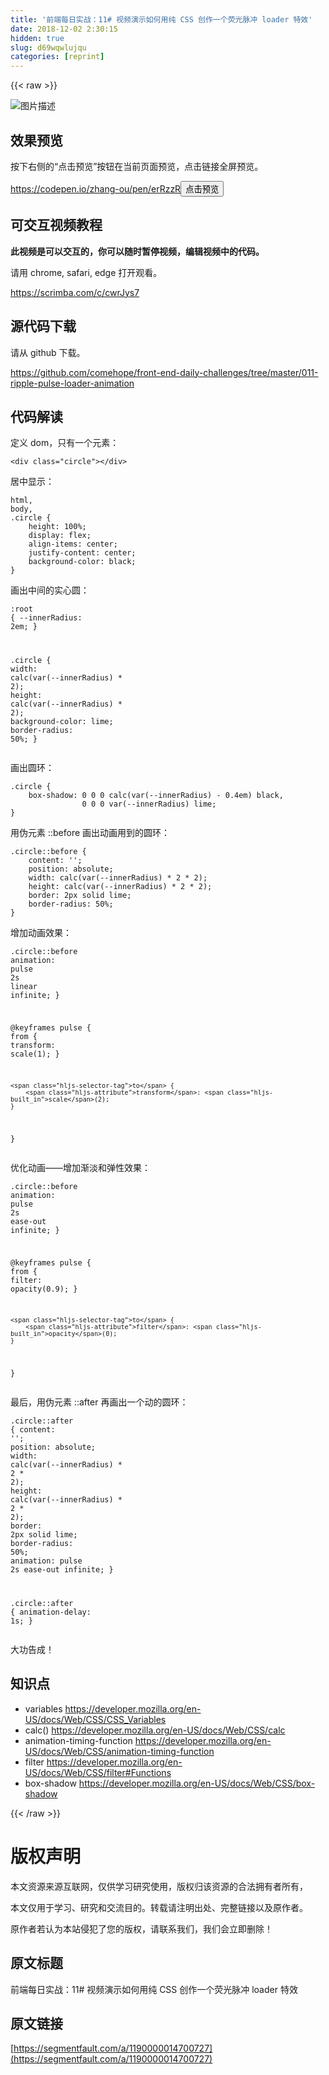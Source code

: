 ```yaml
---
title: '前端每日实战：11# 视频演示如何用纯 CSS 创作一个荧光脉冲 loader 特效' 
date: 2018-12-02 2:30:15
hidden: true
slug: d69wqwlujqu
categories: [reprint]
---
```


{{< raw >}}

                    
<p><span class="img-wrap"><img data-src="/img/bVbb1VP?w=500&amp;h=500" src="https://static.alili.tech/img/bVbb1VP?w=500&amp;h=500" alt="图片描述" title="图片描述" style="cursor: pointer; display: inline;"></span></p>
<h2 id="articleHeader0">效果预览</h2>
<p>按下右侧的“点击预览”按钮在当前页面预览，点击链接全屏预览。</p>
<p><a href="https://codepen.io/zhang-ou/pen/erRzzR" rel="nofollow noreferrer" target="_blank">https://codepen.io/zhang-ou/pen/erRzzR</a><button class="btn btn-xs btn-default ml10 preview" data-url="zhang-ou/pen/erRzzR" data-typeid="3">点击预览</button></p>
<h2 id="articleHeader1">可交互视频教程</h2>
<p><strong>此视频是可以交互的，你可以随时暂停视频，编辑视频中的代码。</strong></p>
<p>请用 chrome, safari, edge 打开观看。</p>
<p><a href="https://scrimba.com/c/cwrJys7" rel="nofollow noreferrer" target="_blank">https://scrimba.com/c/cwrJys7</a></p>
<h2 id="articleHeader2">源代码下载</h2>
<p>请从 github 下载。</p>
<p><a href="https://github.com/comehope/front-end-daily-challenges/tree/master/011-ripple-pulse-loader-animation" rel="nofollow noreferrer" target="_blank">https://github.com/comehope/front-end-daily-challenges/tree/master/011-ripple-pulse-loader-animation</a></p>
<h2 id="articleHeader3">代码解读</h2>
<p>定义 dom，只有一个元素：</p>
<div class="widget-codetool" style="display:none;">
      <div class="widget-codetool--inner">
      <span class="selectCode code-tool" data-toggle="tooltip" data-placement="top" title="" data-original-title="全选"></span>
      <span type="button" class="copyCode code-tool" data-toggle="tooltip" data-placement="top" data-clipboard-text="<div class=&quot;circle&quot;></div>" title="" data-original-title="复制"></span>
      <span type="button" class="saveToNote code-tool" data-toggle="tooltip" data-placement="top" title="" data-original-title="放进笔记"></span>
      </div>
      </div><pre class="xml hljs"><code class="html" style="word-break: break-word; white-space: initial;"><span class="hljs-tag">&lt;<span class="hljs-name">div</span> <span class="hljs-attr">class</span>=<span class="hljs-string">"circle"</span>&gt;</span><span class="hljs-tag">&lt;/<span class="hljs-name">div</span>&gt;</span></code></pre>
<p>居中显示：</p>
<div class="widget-codetool" style="display:none;">
      <div class="widget-codetool--inner">
      <span class="selectCode code-tool" data-toggle="tooltip" data-placement="top" title="" data-original-title="全选"></span>
      <span type="button" class="copyCode code-tool" data-toggle="tooltip" data-placement="top" data-clipboard-text="html,
body,
.circle {
    height: 100%;
    display: flex;
    align-items: center;
    justify-content: center;
    background-color: black;
}" title="" data-original-title="复制"></span>
      <span type="button" class="saveToNote code-tool" data-toggle="tooltip" data-placement="top" title="" data-original-title="放进笔记"></span>
      </div>
      </div><pre class="css hljs"><code class="css"><span class="hljs-selector-tag">html</span>,
<span class="hljs-selector-tag">body</span>,
<span class="hljs-selector-class">.circle</span> {
    <span class="hljs-attribute">height</span>: <span class="hljs-number">100%</span>;
    <span class="hljs-attribute">display</span>: flex;
    <span class="hljs-attribute">align-items</span>: center;
    <span class="hljs-attribute">justify-content</span>: center;
    <span class="hljs-attribute">background-color</span>: black;
}</code></pre>
<p>画出中间的实心圆：</p>
<div class="widget-codetool" style="display:none;">
      <div class="widget-codetool--inner">
      <span class="selectCode code-tool" data-toggle="tooltip" data-placement="top" title="" data-original-title="全选"></span>
      <span type="button" class="copyCode code-tool" data-toggle="tooltip" data-placement="top" data-clipboard-text=":root {
    --innerRadius: 2em;
}

.circle {
    width: calc(var(--innerRadius) * 2);
    height: calc(var(--innerRadius) * 2);
    background-color: lime;
    border-radius: 50%;
}" title="" data-original-title="复制"></span>
      <span type="button" class="saveToNote code-tool" data-toggle="tooltip" data-placement="top" title="" data-original-title="放进笔记"></span>
      </div>
      </div><pre class="css hljs"><code class="css"><span class="hljs-selector-pseudo">:root</span> {
    <span class="hljs-attribute">--innerRadius</span>: <span class="hljs-number">2em</span>;
}

<span class="hljs-selector-class">.circle</span> {
    <span class="hljs-attribute">width</span>: <span class="hljs-built_in">calc</span>(var(--innerRadius) * <span class="hljs-number">2</span>);
    <span class="hljs-attribute">height</span>: <span class="hljs-built_in">calc</span>(var(--innerRadius) * <span class="hljs-number">2</span>);
    <span class="hljs-attribute">background-color</span>: lime;
    <span class="hljs-attribute">border-radius</span>: <span class="hljs-number">50%</span>;
}</code></pre>
<p>画出圆环：</p>
<div class="widget-codetool" style="display:none;">
      <div class="widget-codetool--inner">
      <span class="selectCode code-tool" data-toggle="tooltip" data-placement="top" title="" data-original-title="全选"></span>
      <span type="button" class="copyCode code-tool" data-toggle="tooltip" data-placement="top" data-clipboard-text=".circle {
    box-shadow: 0 0 0 calc(var(--innerRadius) - 0.4em) black,
                0 0 0 var(--innerRadius) lime;
}" title="" data-original-title="复制"></span>
      <span type="button" class="saveToNote code-tool" data-toggle="tooltip" data-placement="top" title="" data-original-title="放进笔记"></span>
      </div>
      </div><pre class="css hljs"><code class="css"><span class="hljs-selector-class">.circle</span> {
    <span class="hljs-attribute">box-shadow</span>: <span class="hljs-number">0</span> <span class="hljs-number">0</span> <span class="hljs-number">0</span> <span class="hljs-built_in">calc</span>(var(--innerRadius) - <span class="hljs-number">0.4em</span>) black,
                <span class="hljs-number">0</span> <span class="hljs-number">0</span> <span class="hljs-number">0</span> <span class="hljs-built_in">var</span>(--innerRadius) lime;
}</code></pre>
<p>用伪元素 ::before 画出动画用到的圆环：</p>
<div class="widget-codetool" style="display:none;">
      <div class="widget-codetool--inner">
      <span class="selectCode code-tool" data-toggle="tooltip" data-placement="top" title="" data-original-title="全选"></span>
      <span type="button" class="copyCode code-tool" data-toggle="tooltip" data-placement="top" data-clipboard-text=".circle::before {
    content: '';
    position: absolute;
    width: calc(var(--innerRadius) * 2 * 2);
    height: calc(var(--innerRadius) * 2 * 2);
    border: 2px solid lime;
    border-radius: 50%;
}" title="" data-original-title="复制"></span>
      <span type="button" class="saveToNote code-tool" data-toggle="tooltip" data-placement="top" title="" data-original-title="放进笔记"></span>
      </div>
      </div><pre class="css hljs"><code class="css"><span class="hljs-selector-class">.circle</span><span class="hljs-selector-pseudo">::before</span> {
    <span class="hljs-attribute">content</span>: <span class="hljs-string">''</span>;
    <span class="hljs-attribute">position</span>: absolute;
    <span class="hljs-attribute">width</span>: <span class="hljs-built_in">calc</span>(var(--innerRadius) * <span class="hljs-number">2</span> * <span class="hljs-number">2</span>);
    <span class="hljs-attribute">height</span>: <span class="hljs-built_in">calc</span>(var(--innerRadius) * <span class="hljs-number">2</span> * <span class="hljs-number">2</span>);
    <span class="hljs-attribute">border</span>: <span class="hljs-number">2px</span> solid lime;
    <span class="hljs-attribute">border-radius</span>: <span class="hljs-number">50%</span>;
}</code></pre>
<p>增加动画效果：</p>
<div class="widget-codetool" style="display:none;">
      <div class="widget-codetool--inner">
      <span class="selectCode code-tool" data-toggle="tooltip" data-placement="top" title="" data-original-title="全选"></span>
      <span type="button" class="copyCode code-tool" data-toggle="tooltip" data-placement="top" data-clipboard-text=".circle::before
    animation: pulse 2s linear infinite;
}

@keyframes pulse {
    from {
        transform: scale(1);
    }

    to {
        transform: scale(2);
    }
}" title="" data-original-title="复制"></span>
      <span type="button" class="saveToNote code-tool" data-toggle="tooltip" data-placement="top" title="" data-original-title="放进笔记"></span>
      </div>
      </div><pre class="css hljs"><code class="css"><span class="hljs-selector-class">.circle</span><span class="hljs-selector-pseudo">::before</span>
    <span class="hljs-selector-tag">animation</span>: <span class="hljs-selector-tag">pulse</span> 2<span class="hljs-selector-tag">s</span> <span class="hljs-selector-tag">linear</span> <span class="hljs-selector-tag">infinite</span>;
}

@<span class="hljs-keyword">keyframes</span> pulse {
    <span class="hljs-selector-tag">from</span> {
        <span class="hljs-attribute">transform</span>: <span class="hljs-built_in">scale</span>(1);
    }

    <span class="hljs-selector-tag">to</span> {
        <span class="hljs-attribute">transform</span>: <span class="hljs-built_in">scale</span>(2);
    }
}</code></pre>
<p>优化动画——增加渐淡和弹性效果：</p>
<div class="widget-codetool" style="display:none;">
      <div class="widget-codetool--inner">
      <span class="selectCode code-tool" data-toggle="tooltip" data-placement="top" title="" data-original-title="全选"></span>
      <span type="button" class="copyCode code-tool" data-toggle="tooltip" data-placement="top" data-clipboard-text=".circle::before
    animation: pulse 2s ease-out infinite;
}

@keyframes pulse {
    from {
        filter: opacity(0.9);
    }

    to {
        filter: opacity(0);
    }
}" title="" data-original-title="复制"></span>
      <span type="button" class="saveToNote code-tool" data-toggle="tooltip" data-placement="top" title="" data-original-title="放进笔记"></span>
      </div>
      </div><pre class="css hljs"><code class="css"><span class="hljs-selector-class">.circle</span><span class="hljs-selector-pseudo">::before</span>
    <span class="hljs-selector-tag">animation</span>: <span class="hljs-selector-tag">pulse</span> 2<span class="hljs-selector-tag">s</span> <span class="hljs-selector-tag">ease-out</span> <span class="hljs-selector-tag">infinite</span>;
}

@<span class="hljs-keyword">keyframes</span> pulse {
    <span class="hljs-selector-tag">from</span> {
        <span class="hljs-attribute">filter</span>: <span class="hljs-built_in">opacity</span>(0.9);
    }

    <span class="hljs-selector-tag">to</span> {
        <span class="hljs-attribute">filter</span>: <span class="hljs-built_in">opacity</span>(0);
    }
}</code></pre>
<p>最后，用伪元素 ::after 再画出一个动的圆环：</p>
<div class="widget-codetool" style="display:none;">
      <div class="widget-codetool--inner">
      <span class="selectCode code-tool" data-toggle="tooltip" data-placement="top" title="" data-original-title="全选"></span>
      <span type="button" class="copyCode code-tool" data-toggle="tooltip" data-placement="top" data-clipboard-text=".circle::after {
    content: '';
    position: absolute;
    width: calc(var(--innerRadius) * 2 * 2);
    height: calc(var(--innerRadius) * 2 * 2);
    border: 2px solid lime;
    border-radius: 50%;
    animation: pulse 2s ease-out infinite;
}

.circle::after {
    animation-delay: 1s;
}" title="" data-original-title="复制"></span>
      <span type="button" class="saveToNote code-tool" data-toggle="tooltip" data-placement="top" title="" data-original-title="放进笔记"></span>
      </div>
      </div><pre class="css hljs"><code class="css"><span class="hljs-selector-class">.circle</span><span class="hljs-selector-pseudo">::after</span> {
    <span class="hljs-attribute">content</span>: <span class="hljs-string">''</span>;
    <span class="hljs-attribute">position</span>: absolute;
    <span class="hljs-attribute">width</span>: <span class="hljs-built_in">calc</span>(var(--innerRadius) * <span class="hljs-number">2</span> * <span class="hljs-number">2</span>);
    <span class="hljs-attribute">height</span>: <span class="hljs-built_in">calc</span>(var(--innerRadius) * <span class="hljs-number">2</span> * <span class="hljs-number">2</span>);
    <span class="hljs-attribute">border</span>: <span class="hljs-number">2px</span> solid lime;
    <span class="hljs-attribute">border-radius</span>: <span class="hljs-number">50%</span>;
    <span class="hljs-attribute">animation</span>: pulse <span class="hljs-number">2s</span> ease-out infinite;
}

<span class="hljs-selector-class">.circle</span><span class="hljs-selector-pseudo">::after</span> {
    <span class="hljs-attribute">animation-delay</span>: <span class="hljs-number">1s</span>;
}</code></pre>
<p>大功告成！</p>
<h2 id="articleHeader4">知识点</h2>
<ul>
<li>variables <a href="https://developer.mozilla.org/en-US/docs/Web/CSS/CSS_Variables" rel="nofollow noreferrer" target="_blank">https://developer.mozilla.org/en-US/docs/Web/CSS/CSS_Variables</a>
</li>
<li>calc() <a href="https://developer.mozilla.org/en-US/docs/Web/CSS/calc" rel="nofollow noreferrer" target="_blank">https://developer.mozilla.org/en-US/docs/Web/CSS/calc</a>
</li>
<li>animation-timing-function <a href="https://developer.mozilla.org/en-US/docs/Web/CSS/animation-timing-function" rel="nofollow noreferrer" target="_blank">https://developer.mozilla.org/en-US/docs/Web/CSS/animation-timing-function</a>
</li>
<li>filter <a href="https://developer.mozilla.org/en-US/docs/Web/CSS/filter#Functions" rel="nofollow noreferrer" target="_blank">https://developer.mozilla.org/en-US/docs/Web/CSS/filter#Functions</a>
</li>
<li>box-shadow <a href="https://developer.mozilla.org/en-US/docs/Web/CSS/box-shadow" rel="nofollow noreferrer" target="_blank">https://developer.mozilla.org/en-US/docs/Web/CSS/box-shadow</a>
</li>
</ul>

                
{{< /raw >}}

# 版权声明
本文资源来源互联网，仅供学习研究使用，版权归该资源的合法拥有者所有，

本文仅用于学习、研究和交流目的。转载请注明出处、完整链接以及原作者。

原作者若认为本站侵犯了您的版权，请联系我们，我们会立即删除！

## 原文标题
前端每日实战：11# 视频演示如何用纯 CSS 创作一个荧光脉冲 loader 特效

## 原文链接
[https://segmentfault.com/a/1190000014700727](https://segmentfault.com/a/1190000014700727)

